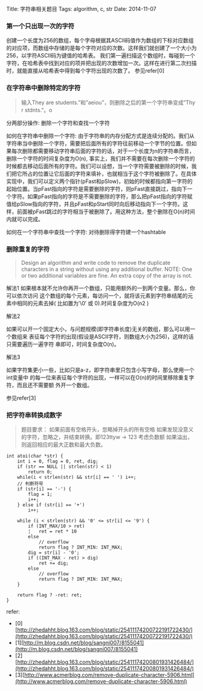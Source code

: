 Title: 字符串相关题目
Tags: algorithm, c, str
Date: 2014-11-07

### 第一个只出现一次的字符
创建一个长度为256的数组，每个字母根据其ASCII码值作为数组的下标对应数组的对应项，而数组中存储的是每个字符对应的次数。这样我们就创建了一个大小为256，以字符ASCII码为键值的哈希表。 我们第一遍扫描这个数组时，每碰到一个字符，在哈希表中找到对应的项并把出现的次数增加一次。这样在进行第二次扫描时，就能直接从哈希表中得到每个字符出现的次数了。 参见refer[0]

### 在字符串中删除特定的字符
>输入They are students.”和”aeiou”，则删除之后的第一个字符串变成”Thy r stdnts.”。o

分两部分操作: 删除一个字符和查找一个字符

如何在字符串中删除一个字符: 由于字符串的内存分配方式是连续分配的。我们从字符串当中删除一个字符，需要把后面所有的字符往前移动一个字节的位置。但如果每次删除都需要移动字符串后面的字符的话，对于一个长度为n的字符串而言，删除一个字符的时间复杂度为O(n), 事实上，我们并不需要在每次删除一个字符的时候都去移动后面所有的字符。我们可以设想，当一个字符需要被删除的时候，我们把它所占的位置让它后面的字符来填补，也就相当于这个字符被删除了。在具体实现中，我们可以定义两个指针(pFast和pSlow)，初始的时候都指向第一字符的起始位置。当pFast指向的字符是需要删除的字符，则pFast直接跳过，指向下一个字符。如果pFast指向的字符是不需要删除的字符，那么把pFast指向的字符赋值给pSlow指向的字符，并且pFast和pStart同时向后移动指向下一个字符。这样，前面被pFast跳过的字符相当于被删除了。用这种方法，整个删除在O(n)时间内就可以完成。

如何在一个字符串中查找一个字符: 对待删除得字符建一个hashtable

### 删除重复的字符
>Design an algorithm and write code to remove the duplicate characters in a string without using any additional buffer. NOTE: One or two additional variables are fine. An extra copy of the array is not.

解法1
如果根本就不允许你再开一个数组，只能用额外的一到两个变量。那么，你可以依次访问 这个数组的每个元素，每访问一个，就将该元素到字符串结尾的元素中相同的元素去掉( 比如置为’\0′ 或 0).时间复杂度为O(n2 )

解法2

如果可以开一个固定大小，与问题规模(即字符串长度)无关的数组，那么可以用一个数组来 表征每个字符的出现(假设是ASCII字符，则数组大小为256)，这样的话只需要遍历一遍字符 串即可，时间复杂度O(n)。

解法3

如果字符集更小一些，比如只是a-z，即字符串里只包含小写字母，那么使用一个int变量中 的每一位来表征每个字符的出现，一样可以在O(n)的时间里移除重复字符，而且还不需要额 外开一个数组。

参见refer[3]

### 把字符串转换成数字
>题目要求：
如果前面有空格开头，忽略掉开头的所有空格
如果发现没意义的字符，忽略之，并结束转换。即123ttyw -> 123
考虑负数额
如果溢出，则返回相应的最大正数和最大负数。

    int atoi(char *str) {
        int i = 0, flag = 0, ret, dig;
        if (str == NULL || strlen(str) < 1)
            return 0;
        while(i < strlen(str) && str[i] == ' ') i++;
        // 判断符号
        if (str[i] == '-') {
            flag = 1;
            i++;
        } else if (str[i] == '+')
            i++;

        while (i < strlen(str) && '0' <= str[i] <= '9') {
            if (INT_MAX/10 > ret)
            ¦   ret = ret * 10 
            else
                // overflow
                return flag ? INT_MIN: INT_MAX;
            dig = str[i] - '0';
            if ((INT_MAX - ret) > dig)
                ret += dig;
            else
                // overflow
                return flag ? INT_MIN: INT_MAX;
        }

        return flag ? -ret: ret;
    }

refer:

- [0][http://zhedahht.blog.163.com/blog/static/25411174200722191722430/](http://zhedahht.blog.163.com/blog/static/25411174200722191722430/)
- [1][http://m.blog.csdn.net/blog/sangni007/8155041](http://m.blog.csdn.net/blog/sangni007/8155041)
- [2][http://zhedahht.blog.163.com/blog/static/25411174200801931426484/](http://zhedahht.blog.163.com/blog/static/25411174200801931426484/)
- [3][http://www.acmerblog.com/remove-duplicate-character-5906.html](http://www.acmerblog.com/remove-duplicate-character-5906.html)
